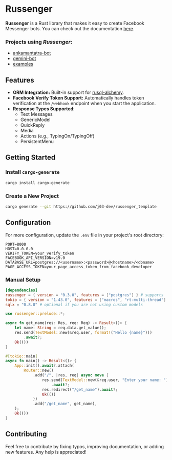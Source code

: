 # Russenger

**Russenger** is a Rust library that makes it easy to create Facebook Messenger bots. You can check out the documentation [here](https://docs.rs/russenger).

### Projects using *Russenger*:

- [ankamantatra-bot](https://github.com/j03-dev/ankamantatra-bot)
- [gemini-bot](https://github.com/j03-dev/gemini-bot)
- [examples](https://github.com/j03-dev/russenger/tree/main/examples)

## Features

- **ORM Integration:** Built-in support for [rusql-alchemy](https://github.com/j03-dev/rusql-alchemy).
- **Facebook Verify Token Support:** Automatically handles token verification at the `/webhook` endpoint when you start the application.
- **Response Types Supported**:
  - Text Messages
  - GenericModel
  - QuickReply
  - Media
  - Actions (e.g., TypingOn/TypingOff)
  - PersistentMenu

## Getting Started

### Install `cargo-generate`

```bash
cargo install cargo-generate
```

### Create a New Project

```bash
cargo generate --git https://github.com/j03-dev/russenger_template
```

## Configuration

For more configuration, update the `.env` file in your project's root directory:

```env
PORT=8000
HOST=0.0.0.0
VERIFY_TOKEN=your_verify_token
FACEBOOK_API_VERSION=v19.0
DATABASE_URL=postgres://<username>:<password>@<hostname>/<dbname>
PAGE_ACCESS_TOKEN=your_page_access_token_from_facebook_developer
```

### Manual Setup

```toml
[dependencies]
russenger = { version = "0.3.0", features = ["postgres"] } # supports 'sqlite, postgres, mysql'
tokio = { version = "1.43.0", features = ["macros", "rt-multi-thread"] }
sqlx = "0.8.0" # optional if you are not using custom models
```

```rust
use russenger::prelude::*;

async fn get_name(res: Res, req: Req) -> Result<()> {
    let name: String = req.data.get_value();
    res.send(TextModel::new(&req.user, format!("Hello {name}")))
        .await?;
    Ok(())
}

#[tokio::main]
async fn main() -> Result<()> {
    App::init().await?.attach(
        Router::new()
            .add("/", |res, req| async move {
                res.send(TextModel::new(&req.user, "Enter your name: "))
                    .await?;
                res.redirect("/get_name").await?;
                Ok(())
            })
            .add("/get_name", get_name),
    );
    Ok(())
}

```

## Contributing

Feel free to contribute by fixing typos, improving documentation, or adding new features. Any help is appreciated!
